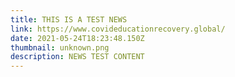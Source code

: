```yaml
---
title: THIS IS A TEST NEWS
link: https://www.covideducationrecovery.global/
date: 2021-05-24T18:23:48.150Z
thumbnail: unknown.png
description: NEWS TEST CONTENT
---
```

